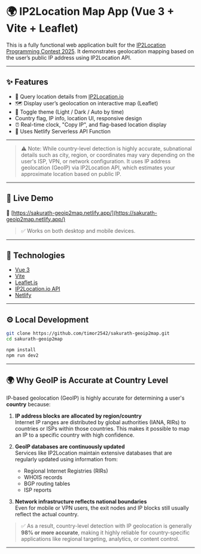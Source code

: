 # 🌍 IP2Location Map App (Vue 3 + Vite + Leaflet)

This is a fully functional web application built for the [IP2Location Programming Contest 2025](https://www.ip2location.com). It demonstrates geolocation mapping based on the user’s public IP address using IP2Location API.

---

## ✨ Features

- 📍 Query location details from [IP2Location.io](https://www.ip2location.io/)
- 🗺️ Display user’s geolocation on interactive map (Leaflet)
- 🎨 Toggle theme (Light / Dark / Auto by time)
- Country flag, IP info, location UI, responsive design
- ⏰ Real-time clock, "Copy IP", and flag-based location display
- 🧩 Uses Netlify Serverless API Function

---

> ⚠️ Note: While country-level detection is highly accurate, subnational details such as city, region, or coordinates may vary depending on the user's ISP, VPN, or network configuration. It uses IP address geolocation (GeoIP) via IP2Location API, which estimates your approximate location based on public IP.

---
## 🚀 Live Demo

🔗 [https://sakurath-geoip2map.netlify.app/](https://sakurath-geoip2map.netlify.app/)

> ✅ Works on both desktop and mobile devices.

---

## 🧰 Technologies

- [Vue 3](https://vuejs.org/)
- [Vite](https://vitejs.dev/)
- [Leaflet.js](https://leafletjs.com/)
- [IP2Location.io API](https://ip2location.io/)
- [Netlify](https://www.netlify.com/)

---

## ⚙️ Local Development

```bash
git clone https://github.com/timor2542/sakurath-geoip2map.git
cd sakurath-geoip2map

npm install
npm run dev2
```

---
## 🌍 Why GeoIP is Accurate at Country Level

IP-based geolocation (GeoIP) is highly accurate for determining a user's **country** because:

1. **IP address blocks are allocated by region/country**  
   Internet IP ranges are distributed by global authorities (IANA, RIRs) to countries or ISPs within those countries. This makes it possible to map an IP to a specific country with high confidence.

2. **GeoIP databases are continuously updated**  
   Services like IP2Location maintain extensive databases that are regularly updated using information from:
   - Regional Internet Registries (RIRs)
   - WHOIS records
   - BGP routing tables
   - ISP reports

3. **Network infrastructure reflects national boundaries**  
   Even for mobile or VPN users, the exit nodes and IP blocks still usually reflect the actual country.

> ✅ As a result, country-level detection with IP geolocation is generally **98% or more accurate**, making it highly reliable for country-specific applications like regional targeting, analytics, or content control.
---
